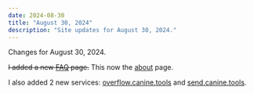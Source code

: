 ```yaml
---
date: 2024-08-30
title: "August 30, 2024"
description: "Site updates for August 30, 2024."
---
```

Changes for August 30, 2024.
<!-- more -->

~~I added a new [FAQ](https://canine.tools/faq) page.~~ This now the [about](https://canine.tools/about) page.

I also added 2 new services: [overflow.canine.tools](https://overflow.canine.tools/) and [send.canine.tools](https://send.canine.tools/).